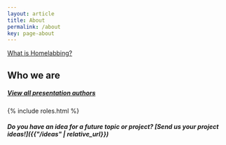 ```yaml
---
layout: article
title: About
permalink: /about
key: page-about
---
```


[What is Homelabbing?](/meetings/past_meetings/2024-11-04-meeting)

## Who we are

##### *[View all presentation authors](/authors)*

{% include roles.html %}


#### *Do you have an idea for a future topic or project? [Send us your project ideas!]({{"/ideas" | relative_url}})*